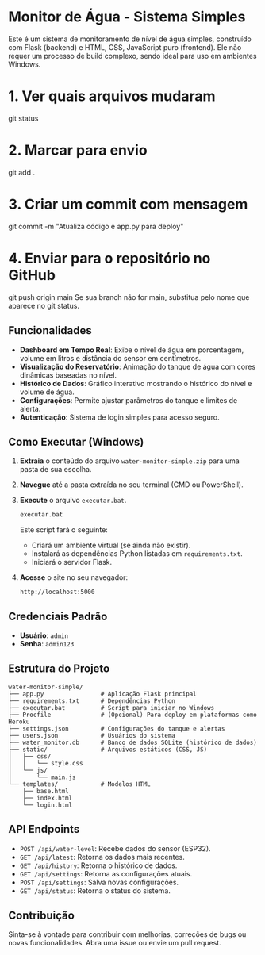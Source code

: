 # Monitor de Água - Sistema Simples

Este é um sistema de monitoramento de nível de água simples, construído com Flask (backend) e HTML, CSS, JavaScript puro (frontend). Ele não requer um processo de build complexo, sendo ideal para uso em ambientes Windows.

# 1. Ver quais arquivos mudaram
git status

# 2. Marcar para envio
git add .

# 3. Criar um commit com mensagem
git commit -m "Atualiza código e app.py para deploy"

# 4. Enviar para o repositório no GitHub
git push origin main
Se sua branch não for main, substitua pelo nome que aparece no git status.


## Funcionalidades

- **Dashboard em Tempo Real**: Exibe o nível de água em porcentagem, volume em litros e distância do sensor em centímetros.
- **Visualização do Reservatório**: Animação do tanque de água com cores dinâmicas baseadas no nível.
- **Histórico de Dados**: Gráfico interativo mostrando o histórico do nível e volume de água.
- **Configurações**: Permite ajustar parâmetros do tanque e limites de alerta.
- **Autenticação**: Sistema de login simples para acesso seguro.

## Como Executar (Windows)

1.  **Extraia** o conteúdo do arquivo `water-monitor-simple.zip` para uma pasta de sua escolha.
2.  **Navegue** até a pasta extraída no seu terminal (CMD ou PowerShell).
3.  **Execute** o arquivo `executar.bat`.

    ```bash
    executar.bat
    ```

    Este script fará o seguinte:
    - Criará um ambiente virtual (se ainda não existir).
    - Instalará as dependências Python listadas em `requirements.txt`.
    - Iniciará o servidor Flask.

4.  **Acesse** o site no seu navegador:

    ```
    http://localhost:5000
    ```

## Credenciais Padrão

- **Usuário**: `admin`
- **Senha**: `admin123`

## Estrutura do Projeto

```
water-monitor-simple/
├── app.py                # Aplicação Flask principal
├── requirements.txt      # Dependências Python
├── executar.bat          # Script para iniciar no Windows
├── Procfile              # (Opcional) Para deploy em plataformas como Heroku
├── settings.json         # Configurações do tanque e alertas
├── users.json            # Usuários do sistema
├── water_monitor.db      # Banco de dados SQLite (histórico de dados)
├── static/               # Arquivos estáticos (CSS, JS)
│   ├── css/
│   │   └── style.css
│   └── js/
│       └── main.js
└── templates/            # Modelos HTML
    ├── base.html
    ├── index.html
    └── login.html
```

## API Endpoints

- `POST /api/water-level`: Recebe dados do sensor (ESP32).
- `GET /api/latest`: Retorna os dados mais recentes.
- `GET /api/history`: Retorna o histórico de dados.
- `GET /api/settings`: Retorna as configurações atuais.
- `POST /api/settings`: Salva novas configurações.
- `GET /api/status`: Retorna o status do sistema.

## Contribuição

Sinta-se à vontade para contribuir com melhorias, correções de bugs ou novas funcionalidades. Abra uma issue ou envie um pull request.

